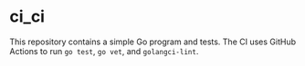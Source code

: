 # ci_ci

This repository contains a simple Go program and tests. The CI uses GitHub Actions to run `go test`, `go vet`, and `golangci-lint`.
